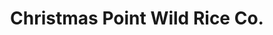 ---
title: "Christmas Point Wild Rice Co."
url: /walker/christmas-point-wild-rice-co/
shop: gift
---